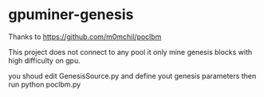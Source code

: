 # gpuminer-genesis

Thanks to https://github.com/m0mchil/poclbm

This project does not connect to any pool it only mine genesis blocks with high difficulty on gpu.

you shoud edit GenesisSource.py and define yout genesis parameters then run python poclbm.py
